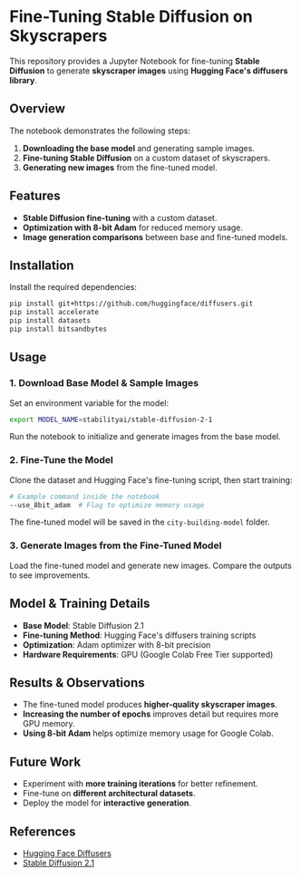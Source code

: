 
# Fine-Tuning Stable Diffusion on Skyscrapers

This repository provides a Jupyter Notebook for fine-tuning **Stable Diffusion** to generate **skyscraper images** using **Hugging Face's diffusers library**.

## Overview

The notebook demonstrates the following steps:

1. **Downloading the base model** and generating sample images.
2. **Fine-tuning Stable Diffusion** on a custom dataset of skyscrapers.
3. **Generating new images** from the fine-tuned model.

## Features

- **Stable Diffusion fine-tuning** with a custom dataset.
- **Optimization with 8-bit Adam** for reduced memory usage.
- **Image generation comparisons** between base and fine-tuned models.

## Installation

Install the required dependencies:

```bash
pip install git+https://github.com/huggingface/diffusers.git
pip install accelerate
pip install datasets
pip install bitsandbytes
```

## Usage

### 1. Download Base Model & Sample Images
Set an environment variable for the model:

```bash
export MODEL_NAME=stabilityai/stable-diffusion-2-1
```

Run the notebook to initialize and generate images from the base model.

### 2. Fine-Tune the Model
Clone the dataset and Hugging Face's fine-tuning script, then start training:

```bash
# Example command inside the notebook
--use_8bit_adam  # Flag to optimize memory usage
```

The fine-tuned model will be saved in the `city-building-model` folder.

### 3. Generate Images from the Fine-Tuned Model
Load the fine-tuned model and generate new images. Compare the outputs to see improvements.

## Model & Training Details

- **Base Model**: Stable Diffusion 2.1
- **Fine-tuning Method**: Hugging Face's diffusers training scripts
- **Optimization**: Adam optimizer with 8-bit precision
- **Hardware Requirements**: GPU (Google Colab Free Tier supported)

## Results & Observations

- The fine-tuned model produces **higher-quality skyscraper images**.
- **Increasing the number of epochs** improves detail but requires more GPU memory.
- **Using 8-bit Adam** helps optimize memory usage for Google Colab.

## Future Work

- Experiment with **more training iterations** for better refinement.
- Fine-tune on **different architectural datasets**.
- Deploy the model for **interactive generation**.

## References

- [Hugging Face Diffusers](https://github.com/huggingface/diffusers)
- [Stable Diffusion 2.1](https://huggingface.co/stabilityai/stable-diffusion-2-1)

